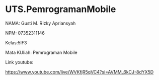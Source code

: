 # UTS.PemrogramanMobile


NAMA: Gusti M. RIzky Apriansyah


NPM: 07352311146


Kelas:5IF3


Mata KUliah: Pemrograman Mobile


Link youtube:


https://www.youtube.com/live/WVKfjR5qVC4?si=AVMM_6kCJ-8dYX5D
